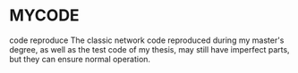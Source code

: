 # MYCODE
code reproduce
The classic network code reproduced during my master's degree, as well as the test code of my thesis, may still have imperfect parts, but they can ensure normal operation.
